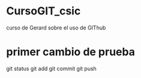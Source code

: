# CursoGIT_csic
curso de Gerard sobre el uso de GIThub
# primer cambio de prueba
git status
git add
git commit 
git push
